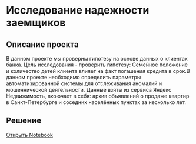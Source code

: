 # Исследование надежности заемщиков
## Описание проекта

В данном проекте мы проверим гипотезу на основе данных о клиентах банка. Цель исследования - проверить гипотезу: Семейное положение и количество детей клиента влияет на факт погашения кредита в срок.В данном проекте необходимо определить параметры автоматизированной системы для отслеживания аномалий и мошеннической деятельности. Данные взяты из сервиса Яндекc Недвижимость, вкоючает в себя: архив объявлений о продаже квартир в Санкт-Петербурге и соседних населённых пунктах за несколько лет.

## Решение
[Открыть Notebook](https://github.com/S1udent/yandex-practicum/tree/main/2-Исследование%20надежности%20заемщиков/Исследование%20надежности%20заемщиков.ipynb)
